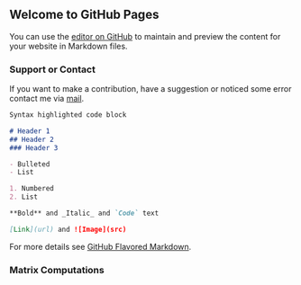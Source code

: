 ## Welcome to GitHub Pages

You can use the [editor on GitHub](https://github.com/sagisk/Matrix-Computations/edit/gh-pages/index.md) to maintain and preview the content for your website in Markdown files.

### Support or Contact

If you want to make a contribution, have a suggestion or noticed some error contact me via [mail](tone.menu@mail.ru).

```markdown
Syntax highlighted code block

# Header 1
## Header 2
### Header 3

- Bulleted
- List

1. Numbered
2. List

**Bold** and _Italic_ and `Code` text

[Link](url) and ![Image](src)
```

For more details see [GitHub Flavored Markdown](https://guides.github.com/features/mastering-markdown/).

### Matrix Computations
